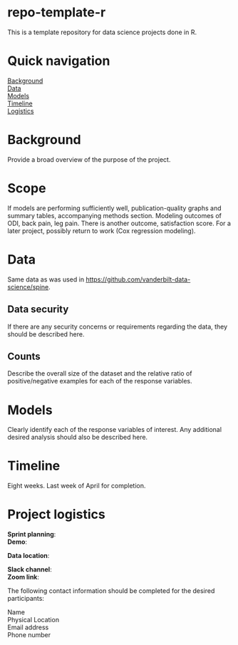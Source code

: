 # repo-template-r
This is a template repository for data science projects done in R.

# Quick navigation
[Background](#background)  
[Data](#data)  
[Models](#models)  
[Timeline](#timeline)  
[Logistics](#project-logistics)  

# Background  

Provide a broad overview of the purpose of the project.

# Scope

If models are performing sufficiently well, publication-quality graphs and summary tables, accompanying methods section. Modeling outcomes of ODI, back pain, leg pain. There is another outcome, satisfaction score. For a later project, possibly return to work (Cox regression modeling). 

# Data

Same data as was used in https://github.com/vanderbilt-data-science/spine. 

## Data security

If there are any security concerns or requirements regarding the data, they should be described here.

## Counts

Describe the overall size of the dataset and the relative ratio of positive/negative examples for each of the response variables.

# Models

Clearly identify each of the response variables of interest.  Any additional desired analysis should also be described here.

# Timeline

Eight weeks. Last week of April for completion.

# Project logistics

**Sprint planning**:  
**Demo**:  

**Data location**:  

**Slack channel**:  
**Zoom link**:  

The following contact information should be completed for the desired participants:

Name  
Physical Location  
Email address  
Phone number  
